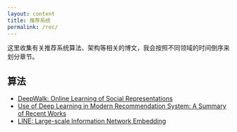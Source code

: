 ```yaml
---
layout: content
title: 推荐系统
permalink: /rec/
---
```


这里收集有关推荐系统算法、架构等相关的博文，我会按照不同领域的时间倒序来划分章节。

## 算法

* [DeepWalk: Online Learning of Social Representations](/2018/01/11/deepwalk)
* [Use of Deep Learning in Modern Recommendation System: A Summary of Recent Works](/2018/01/08/use-of-deep-learning-in-modern-recommendation-system)
* [LINE: Large-scale Information Network Embedding](/2018/01/12/line)
